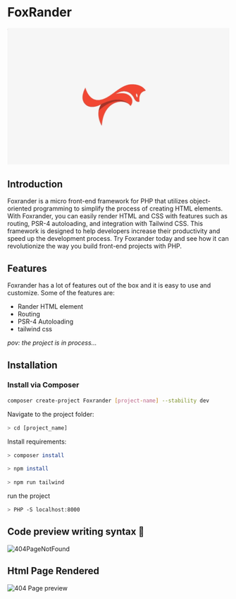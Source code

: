<!-- MVC framework readme file -->
# FoxRander

![Foxrander](assets/images/foxrander.jpg)

## Introduction

Foxrander is a micro front-end framework for PHP that utilizes object-oriented programming to simplify the process of creating HTML elements. With Foxrander, you can easily render HTML and CSS with features such as routing, PSR-4 autoloading, and integration with Tailwind CSS. This framework is designed to help developers increase their productivity and speed up the development process. Try Foxrander today and see how it can revolutionize the way you build front-end projects with PHP.

## Features

Foxrander has a lot of features out of the box and it is easy to use and customize. Some of the features are:
* Rander HTML element 
* Routing 
* PSR-4 Autoloading
* tailwind css 


*pov: the project is in process...*

## Installation

### Install via Composer

```bash
composer create-project Foxrander [project-name] --stability dev
```

Navigate to the project folder:

```bash
> cd [project_name]
```

Install requirements:

```bash
> composer install
```

```bash
> npm install 
```

```bash
> npm run tailwind 
```

run the project 

```bash
> PHP -S localhost:8000
```


## Code preview writing syntax 🚀

![404PageNotFound](https://user-images.githubusercontent.com/86893073/205167294-8b341569-2aca-49a9-93e1-f1f6e7127ad0.png)

## Html Page Rendered 



![404 Page preview ](https://user-images.githubusercontent.com/86893073/205167217-6204d6d9-7df6-4ffa-9dce-2fa436158a99.png)
